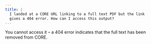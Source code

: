 ```yaml
---
title: |
  I landed at a CORE URL linking to a full text PDF but the link
  gives a 404 error. How can I access this output?
---
```

You cannot access it – a 404 error indicates that the full text
has been removed from CORE.
